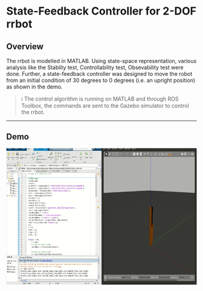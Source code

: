 # State-Feedback Controller for 2-DOF rrbot

## Overview
The rrbot is modelled in MATLAB. Using state-space representation, various analysis like the Stablity test, Controllability test, Obsevability test were done. Further, a state-feedback controller was designed to move the robot from an initial condition of 30 degrees to 0 degrees (i.e. an upright position) as shown in the demo. 

> :information_source: The control algorithm is running on MATLAB and through ROS Toolbox, the commands are sent to the Gazebo simulator to control the rrbot.

---
## Demo
<p float="left">
  <img src="media/rrbot_control.gif" height="360" width="672" />
</p>


<!--
---
## High Level View

<p float="left">
  <img src="media/5_Classes.png" width="480" />
</p>



---
## Building

To build from source, clone the latest version from this repository into your catkin workspace and compile the package using

	```bash
	$ cd catkin_workspace/src
	$ git clone https://github.com/emmanuel-logy/motion_planning_algorithms.git
	$ cd ..
	$ catkin_make
	```


---
## Usage

Yet to add . . . 
	
	
---
    
    
---
## For further explanation

Please refer to the docs/Emmanuel_Report.pdf for more detailed explanation
	
	
---
-->
